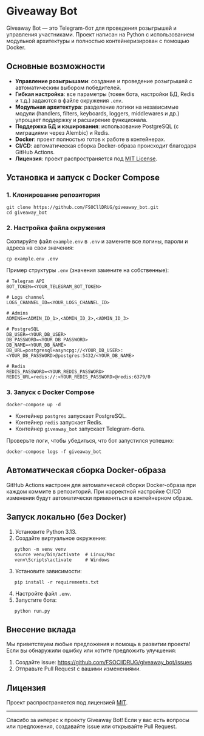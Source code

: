 # Giveaway Bot

Giveaway Bot — это Telegram-бот для проведения розыгрышей и управления участниками. Проект написан на Python с использованием модульной архитектуры и полностью контейнеризирован с помощью Docker.

## Основные возможности

- **Управление розыгрышами**: создание и проведение розыгрышей с автоматическим выбором победителей.
- **Гибкая настройка**: все параметры (токен бота, настройки БД, Redis и т.д.) задаются в файле окружения `.env`.
- **Модульная архитектура**: разделение логики на независимые модули (handlers, filters, keyboards, loggers, middlewares и др.) упрощает поддержку и расширение функционала.
- **Поддержка БД и кэширования**: использование PostgreSQL (с миграциями через Alembic) и Redis.
- **Docker**: проект полностью готов к работе в контейнерах.
- **CI/CD**: автоматическая сборка Docker-образа происходит благодаря GitHub Actions.
- **Лицензия**: проект распространяется под [MIT License](./LICENSE).

## Установка и запуск с Docker Compose

### 1. Клонирование репозитория
```
git clone https://github.com/FSOCllDRUG/giveaway_bot.git
cd giveaway_bot
```
### 2. Настройка файла окружения

Скопируйте файл `example.env` в `.env` и замените все логины, пароли и адреса на свои значения:
```
cp example.env .env
```
Пример структуры `.env` (значения замените на собственные):
```
# Telegram API
BOT_TOKEN=<YOUR_TELEGRAM_BOT_TOKEN>

# Logs channel
LOGS_CHANNEL_ID=<YOUR_LOGS_CHANNEL_ID>

# Admins
ADMINS=<ADMIN_ID_1>,<ADMIN_ID_2>,<ADMIN_ID_3>

# PostgreSQL
DB_USER=<YOUR_DB_USER>
DB_PASSWORD=<YOUR_DB_PASSWORD>
DB_NAME=<YOUR_DB_NAME>
DB_URL=postgresql+asyncpg://<YOUR_DB_USER>:<YOUR_DB_PASSWORD>@postgres:5432/<YOUR_DB_NAME>

# Redis
REDIS_PASSWORD=<YOUR_REDIS_PASSWORD>
REDIS_URL=redis://:<YOUR_REDIS_PASSWORD>@redis:6379/0
```
### 3. Запуск с Docker Compose
```
docker-compose up -d
```
- Контейнер `postgres` запускает PostgreSQL.
- Контейнер `redis` запускает Redis.
- Контейнер `giveaway_bot` запускает Telegram-бота.

Проверьте логи, чтобы убедиться, что бот запустился успешно:
```
docker-compose logs -f giveaway_bot
```
## Автоматическая сборка Docker-образа

GitHub Actions настроен для автоматической сборки Docker-образа при каждом коммите в репозиторий. При корректной настройке CI/CD изменения будут автоматически применяться в контейнерном образе.

## Запуск локально (без Docker)

1. Установите Python 3.13.
2. Создайте виртуальное окружение:
```
   python -m venv venv
   source venv/bin/activate  # Linux/Mac
   venv\Scripts\activate     # Windows
```
3. Установите зависимости:
```
   pip install -r requirements.txt
```
4. Настройте файл `.env`.
5. Запустите бота:
```
   python run.py
```
## Внесение вклада

Мы приветствуем любые предложения и помощь в развитии проекта! Если вы обнаружили ошибку или хотите предложить улучшения:
1. Создайте issue: https://github.com/FSOCllDRUG/giveaway_bot/issues
2. Отправьте Pull Request с вашими изменениями.

## Лицензия

Проект распространяется под лицензией [MIT](./LICENSE).

---

Спасибо за интерес к проекту Giveaway Bot! Если у вас есть вопросы или предложения, создавайте issue или открывайте Pull Request.
